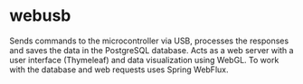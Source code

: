 # webusb
Sends commands to the microcontroller via USB, processes the responses and saves the data in the PostgreSQL database. Acts as a web server with a user interface (Thymeleaf) and data visualization using WebGL. To work with the database and web requests uses Spring WebFlux.

